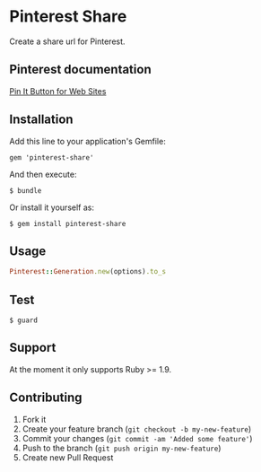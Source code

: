 # Pinterest Share

Create a share url for Pinterest.

## Pinterest documentation

[Pin It Button for Web Sites](http://pinterest.com/about/goodies/)

## Installation

Add this line to your application's Gemfile:

    gem 'pinterest-share'

And then execute:

    $ bundle

Or install it yourself as:

    $ gem install pinterest-share

## Usage

```ruby
Pinterest::Generation.new(options).to_s
```

## Test

```shell
$ guard
```

## Support

At the moment it only supports Ruby >= 1.9.

## Contributing

1. Fork it
2. Create your feature branch (`git checkout -b my-new-feature`)
3. Commit your changes (`git commit -am 'Added some feature'`)
4. Push to the branch (`git push origin my-new-feature`)
5. Create new Pull Request
